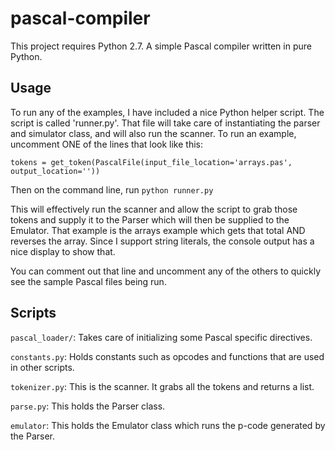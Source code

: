 # pascal-compiler

This project requires Python 2.7. A simple Pascal compiler written in pure Python.

## Usage

To run any of the examples, I have included a nice Python helper script. The script is called 'runner.py'.
That file will take care of instantiating the parser and simulator class, and will also run the scanner.
To run an example, uncomment ONE of the lines that look like this:

`tokens = get_token(PascalFile(input_file_location='arrays.pas', output_location=''))`

Then on the command line, run `python runner.py`

This will effectively run the scanner and allow the script to grab those tokens and supply it to the Parser which
will then be supplied to the Emulator. That example is the arrays example which gets that total AND reverses
the array. Since I support string literals, the console output has a nice display to show that.

You can comment out that line and uncomment any of the others to quickly see the sample Pascal files being run.

## Scripts

`pascal_loader/`: Takes care of initializing some Pascal specific directives.

`constants.py`: Holds constants such as opcodes and functions that are used in other scripts.

`tokenizer.py`: This is the scanner. It grabs all the tokens and returns a list.

`parse.py`: This holds the Parser class.

`emulator`: This holds the Emulator class which runs the p-code generated by the Parser.
